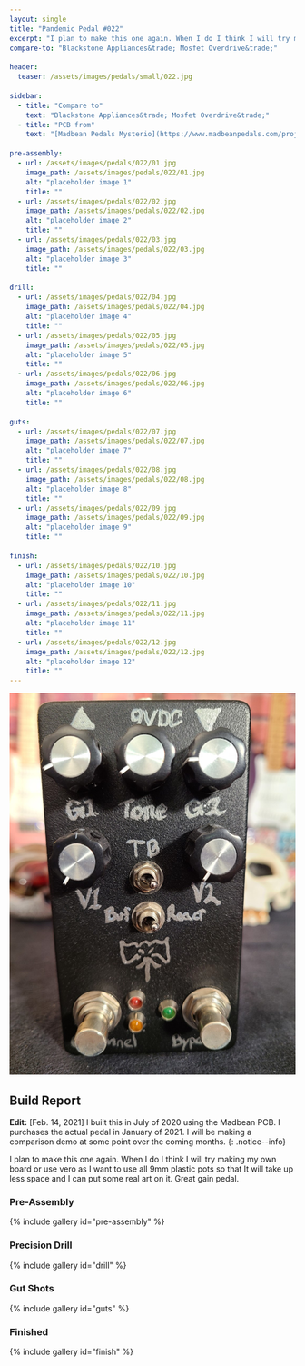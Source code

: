 ```yaml
---
layout: single
title: "Pandemic Pedal #022"
excerpt: "I plan to make this one again. When I do I think I will try making my own board or use vero as I want to use all 9mm plastic pots so that It will take up less space and I can put some real art on it. Great gain pedal."
compare-to: "Blackstone Appliances&trade; Mosfet Overdrive&trade;"

header:
  teaser: /assets/images/pedals/small/022.jpg

sidebar:
  - title: "Compare to"
    text: "Blackstone Appliances&trade; Mosfet Overdrive&trade;"
  - title: "PCB from"
    text: "[Madbean Pedals Mysterio](https://www.madbeanpedals.com/projects/index.html)"

pre-assembly:
  - url: /assets/images/pedals/022/01.jpg
    image_path: /assets/images/pedals/022/01.jpg
    alt: "placeholder image 1"
    title: ""
  - url: /assets/images/pedals/022/02.jpg
    image_path: /assets/images/pedals/022/02.jpg
    alt: "placeholder image 2"
    title: ""
  - url: /assets/images/pedals/022/03.jpg
    image_path: /assets/images/pedals/022/03.jpg
    alt: "placeholder image 3"
    title: ""

drill:
  - url: /assets/images/pedals/022/04.jpg
    image_path: /assets/images/pedals/022/04.jpg
    alt: "placeholder image 4"
    title: ""
  - url: /assets/images/pedals/022/05.jpg
    image_path: /assets/images/pedals/022/05.jpg
    alt: "placeholder image 5"
    title: ""
  - url: /assets/images/pedals/022/06.jpg
    image_path: /assets/images/pedals/022/06.jpg
    alt: "placeholder image 6"
    title: ""

guts:
  - url: /assets/images/pedals/022/07.jpg
    image_path: /assets/images/pedals/022/07.jpg
    alt: "placeholder image 7"
    title: ""
  - url: /assets/images/pedals/022/08.jpg
    image_path: /assets/images/pedals/022/08.jpg
    alt: "placeholder image 8"
    title: ""
  - url: /assets/images/pedals/022/09.jpg
    image_path: /assets/images/pedals/022/09.jpg
    alt: "placeholder image 9"
    title: ""

finish:
  - url: /assets/images/pedals/022/10.jpg
    image_path: /assets/images/pedals/022/10.jpg
    alt: "placeholder image 10"
    title: ""
  - url: /assets/images/pedals/022/11.jpg
    image_path: /assets/images/pedals/022/11.jpg
    alt: "placeholder image 11"
    title: ""
  - url: /assets/images/pedals/022/12.jpg
    image_path: /assets/images/pedals/022/12.jpg
    alt: "placeholder image 12"
    title: ""
---
```


![header](/assets/images/pedals/022.jpg)

## Build Report ##

**Edit:** [Feb. 14, 2021] I built this in July of 2020 using the Madbean PCB. I purchases the actual pedal in January of 2021. I will be making a comparison demo at some point over the coming months. 
{: .notice--info}

I plan to make this one again. When I do I think I will try making my own board or use vero as I want to use all 9mm plastic pots so that It will take up less space and I can put some real art on it. Great gain pedal.

### Pre-Assembly ###

{% include gallery id="pre-assembly" %}

### Precision Drill ###

{% include gallery id="drill" %}

### Gut Shots ###

{% include gallery id="guts" %}

### Finished ###

{% include gallery id="finish" %}